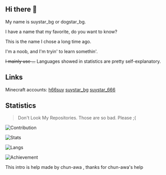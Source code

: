 ## Hi there 👋

My name is suystar_bg or dogstar_bg.

I have a name that my favorite, do you want to know?

This is the name I chose a long time ago.

I'm a noob, and I'm tryin' to learn somethin'.


~~I mainly use ...~~ Languages showed in statistics are pretty self-explanatory.

## Links
Minecraft accounts: [h66suy](https://namemc.com/profile/h66suy.1) [suystar_bg](https://namemc.com/profile/suystar_bg.1) [suystar_666](https://namemc.com/profile/suystar_666.1)

## Statistics
> Don't Look My Repositories. Those are so bad. Please ;\(


![Contribution](https://ghchart.rshah.org/409ba5/muderstar)

![Stats](https://github-readme-stats.vercel.app/api?username=muderstar&title_color=3E79CC&show_icons=true&icon_color=80CAFF&include_all_c)

![Langs](https://github-readme-stats.vercel.app/api/top-langs/?username=muderstar&&title_color=3E79CC&show_icons=true&icon_color=80CAFF&include_all_c)

![Achievement](http://github-readme-streak-stats.herokuapp.com?user=muderstar&theme=vue&date_format=%5BY.%5Dn.j&dates=000000)

This intro is help made by chun-awa , thanks for chun-awa's help
